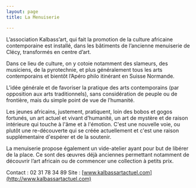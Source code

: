 ```yaml
---
layout: page
title: La Menuiserie

---
```


L’association Kalbass’art, qui fait la promotion de la culture africaine contemporaine est installé, dans les bâtiments de l’ancienne menuiserie de Clécy, transformés en centre d’art. 

Dans ce lieu de culture, on y cotoie notamment des slameurs, des musiciens, de la pyrotechnie, et plus généralement tous les arts contemporains et bientôt l’Apéro philo itinérant en Suisse Normande. 

L’idée générale et de favoriser la pratique des arts contemporains (par opposition aux arts traditionnels), sans considération de peuple ou de frontière, mais du simple point de vue de l’humanité. 

Les jeunes africains, justement, pratiquent, loin des bobos et gogos fortunés, un art actuel et vivant d’humanité, un art de mystère et de raison intérieure qui touche à l'âme et à l'émotion. C'est une nouvelle voie, ou plutôt une re-découverte qui se créée actuellement et c'est une raison supplémentaire d'espérer et de la soutenir. 

La menuiserie propose également un vide-atelier ayant pour but de libérer de la place. Ce sont des œuvres déjà anciennes permettant notamment de découvrir l’art africain ou de commencer une collection à petits prix.

Contact : 02 31 78 34 89 
Site : [www.kalbassartactuel.com](http://www.kalbassartactuel.com)
